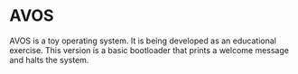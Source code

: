# AVOS
AVOS is a toy operating system. It is being developed as an educational exercise. This version is a basic bootloader that prints a welcome message and halts the system.
